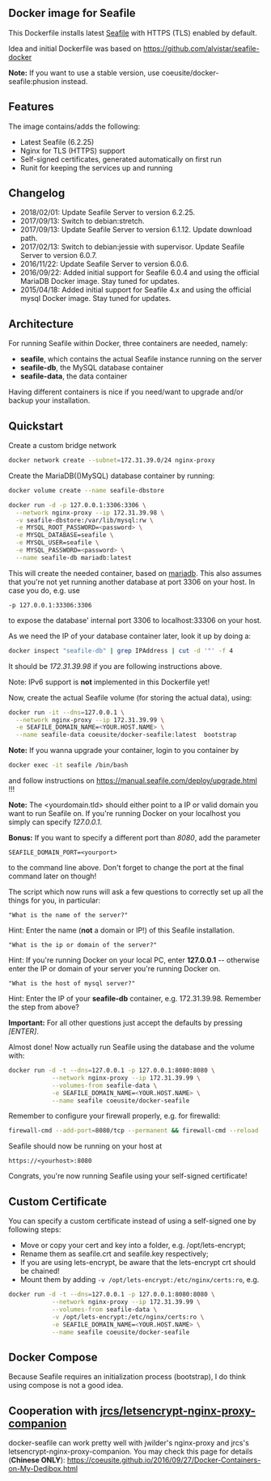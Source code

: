 ﻿Docker image for Seafile
--------------------

This Dockerfile installs latest [Seafile](https://www.seafile.com) with HTTPS (TLS) enabled by default.

Idea and initial Dockerfile was based on https://github.com/alvistar/seafile-docker

**Note:** If you want to use a stable version, use coeusite/docker-seafile:phusion instead.

## Features

The image contains/adds the following:

- Latest Seafile (6.2.25)
- Nginx for TLS (HTTPS) support
- Self-signed certificates, generated automatically on first run
- Runit for keeping the services up and running

## Changelog

- 2018/02/01: Update Seafile Server to version 6.2.25. 
- 2017/09/13: Switch to debian:stretch.
- 2017/09/13: Update Seafile Server to version 6.1.12. Update download path.
- 2017/02/13: Switch to debian:jessie with supervisor. Update Seafile Server to version 6.0.7.
- 2016/11/22: Update Seafile Server to version 6.0.6.
- 2016/09/22: Added initial support for Seafile 6.0.4 and using the official MariaDB Docker image. Stay tuned for updates.
- 2015/04/18: Added initial support for Seafile 4.x and using the official mysql Docker image. Stay tuned for updates.

## Architecture

For running Seafile within Docker, three containers are needed, namely:

- **seafile**, which contains the actual Seafile instance running on the server
- **seafile-db**, the MySQL database container
- **seafile-data**, the data container

Having different containers is nice if you need/want to upgrade and/or backup
your installation.

## Quickstart

Create a custom bridge network

```bash
docker network create --subnet=172.31.39.0/24 nginx-proxy
```

Create the MariaDB(()MySQL) database container by running:

```bash
docker volume create --name seafile-dbstore

docker run -d -p 127.0.0.1:3306:3306 \
  --network nginx-proxy --ip 172.31.39.98 \
  -v seafile-dbstore:/var/lib/mysql:rw \
  -e MYSQL_ROOT_PASSWORD=<password> \
  -e MYSQL_DATABASE=seafile \
  -e MYSQL_USER=seafile \
  -e MYSQL_PASSWORD=<password> \
  --name seafile-db mariadb:latest
```
This will create the needed container, based on [mariadb](https://hub.docker.com/r/_/mariadb/). This also assumes that you're
not yet running another database at port 3306 on your host. In case you do, e.g. use
```
-p 127.0.0.1:33306:3306
```
to expose the database' internal port 3306 to localhost:33306 on your host.

As we need the IP of your database container later, look it up by doing a:

```bash
docker inspect "seafile-db" | grep IPAddress | cut -d '"' -f 4
```

It should be _172.31.39.98_ if you are following instructions above.

Note: IPv6 support is **not** implemented in this Dockerfile yet!

Now, create the actual Seafile volume (for storing the actual data), using:

```bash
docker run -it --dns=127.0.0.1 \
  --network nginx-proxy --ip 172.31.39.99 \
  -e SEAFILE_DOMAIN_NAME=<YOUR.HOST.NAME> \
  --name seafile-data coeusite/docker-seafile:latest  bootstrap
```

**Note:** If you wanna upgrade your container, login to you container by
```bash
docker exec -it seafile /bin/bash
```
and follow instructions on https://manual.seafile.com/deploy/upgrade.html !!!

**Note:** The <yourdomain.tld> should either point to a IP or valid domain you want to run Seafile on. If you're running Docker on
your localhost you simply can specify _127.0.0.1_.

**Bonus:** If you want to specify a different port than _8080_, add the parameter
```
SEAFILE_DOMAIN_PORT=<yourport>
```
to the command line above. Don't forget to change the port at the final command later on though!

The script which now runs will ask a few questions to correctly set up all the things for you, in particular:
```
"What is the name of the server?"
```
Hint: Enter the name (**not** a domain or IP!) of this Seafile installation.

```
"What is the ip or domain of the server?"
```
Hint: If you're running Docker on your local PC, enter **127.0.0.1** -- otherwise enter the IP or
domain of your server you're running Docker on.

```
"What is the host of mysql server?"
```
Hint: Enter the IP of your **seafile-db** container, e.g. 172.31.39.98. Remember the step from above?

**Important:** For all other questions just accept the defaults by pressing _[ENTER]_.

Almost done! Now actually run Seafile using the database and the volume with:

```bash
docker run -d -t --dns=127.0.0.1 -p 127.0.0.1:8080:8080 \
            --network nginx-proxy --ip 172.31.39.99 \
            --volumes-from seafile-data \
            -e SEAFILE_DOMAIN_NAME=<YOUR.HOST.NAME> \
            --name seafile coeusite/docker-seafile
```

Remember to configure your firewall properly, e.g. for firewalld:

```bash
firewall-cmd --add-port=8080/tcp --permanent && firewall-cmd --reload
```

Seafile should now be running on your host at

```
https://<yourhost>:8080
```

Congrats, you're now running Seafile using your self-signed certificate!

## Custom Certificate
You can specify a custom certificate instead of using a self-signed one by following steps:
* Move or copy your cert and key into a folder, e.g. /opt/lets-encrypt;
* Rename them as seafile.crt and seafile.key respectively;
* If you are using lets-encrypt, be aware that the lets-encrypt crt should be chained!
* Mount them by adding ```-v /opt/lets-encrypt:/etc/nginx/certs:ro```, e.g.

```bash
docker run -d -t --dns=127.0.0.1 -p 127.0.0.1:8080:8080 \
            --network nginx-proxy --ip 172.31.39.99 \
            --volumes-from seafile-data \
            -v /opt/lets-encrypt:/etc/nginx/certs:ro \
            -e SEAFILE_DOMAIN_NAME=<YOUR.HOST.NAME> \
            --name seafile coeusite/docker-seafile
```

## Docker Compose
Because Seafile requires an initialization process (bootstrap),
I do think using compose is not a good idea.

## Cooperation with [jrcs/letsencrypt-nginx-proxy-companion](https://github.com/jrcs/letsencrypt-nginx-proxy-companion)

docker-seafile can work pretty well with jwilder's nginx-proxy and jrcs's letsencrypt-nginx-proxy-companion.
You may check this page for details (**Chinese ONLY**): https://coeusite.github.io/2016/09/27/Docker-Containers-on-My-Dedibox.html
